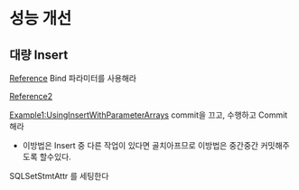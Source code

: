 # 성능 개선

## 대량 Insert 

[Reference](https://www.easysoft.com/products/data_access/odbc_odbc_bridge/performance_white_paper.html#3_1_2)
Bind 파라미터를 사용해라

[Reference2](https://www.easysoft.com/developer/languages/c/odbc-tutorial-fetching-results.html)

[Example1:UsingInsertWithParameterArrays](https://www.easysoft.com/developer/languages/c/examples/UsingInsertWithParameterArrays.html)
commit을  끄고, 수행하고 Commit해라
 - 이방법은 Insert 중 다른 작업이 있다면 골치아프므로 이방법은 중간중간 커밋해주도록 할수있다.


SQLSetStmtAttr 를 세팅한다


